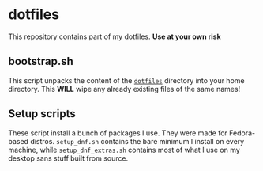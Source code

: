 # dotfiles

This repository contains part of my dotfiles. **Use at your own risk**

## bootstrap.sh

This script unpacks the content of the [`dotfiles`](dotfiles) directory into your home directory. This **WILL** wipe any already existing files of the same names!

## Setup scripts

These script install a bunch of packages I use. They were made for Fedora-based distros. `setup_dnf.sh` contains the bare minimum I install on every machine, while `setup_dnf_extras.sh` contains most of what I use on my desktop sans stuff built from source.
